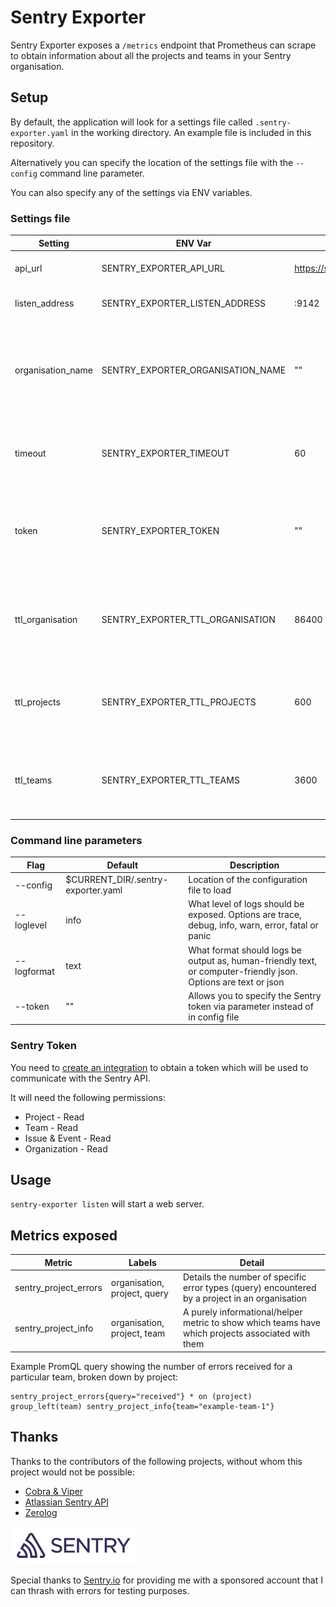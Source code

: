 # Sentry Exporter

Sentry Exporter exposes a `/metrics` endpoint that Prometheus can scrape to obtain information about all the projects and teams in your Sentry organisation.

## Setup

By default, the application will look for a settings file called `.sentry-exporter.yaml` in the working directory.  An example file is included in this repository.

Alternatively you can specify the location of the settings file with the `--config` command line parameter.

You can also specify any of the settings via ENV variables.

### Settings file

| Setting | ENV Var | Default | Description |
| ------- | ------- | ------- | ----------- |
| api_url | SENTRY_EXPORTER_API_URL | https://sentry.io/api/0/ | URL that points to your Sentry API
| listen_address | SENTRY_EXPORTER_LISTEN_ADDRESS | :9142 | Address to start the web server on
| organisation_name | SENTRY_EXPORTER_ORGANISATION_NAME | "" | This is a **required** setting. The organisation slug for your account.  This is queried to extract a list of teams
| timeout | SENTRY_EXPORTER_TIMEOUT | 60 | The maximum amount of seconds to wait for the Sentry API to respond
| token | SENTRY_EXPORTER_TOKEN | "" | This is a **required** setting. It allows communication with the Sentry API. More details below
| ttl_organisation | SENTRY_EXPORTER_TTL_ORGANISATION | 86400 | The duration in seconds to hold organisation information in memory (no request to Sentry)
| ttl_projects | SENTRY_EXPORTER_TTL_PROJECTS | 600 | The duration in seconds to hold project information in memory (no request to Sentry)
| ttl_teams | SENTRY_EXPORTER_TTL_TEAMS | 3600 | The duration in seconds to hold team information in memory (no request to Sentry)


### Command line parameters

| Flag | Default | Description |
| ---- | ------- | ----------- |
| --config | $CURRENT_DIR/.sentry-exporter.yaml | Location of the configuration file to load
| --loglevel | info | What level of logs should be exposed.  Options are trace, debug, info, warn, error, fatal or panic
| --logformat | text | What format should logs be output as, human-friendly text, or computer-friendly json. Options are text or json
| --token | "" | Allows you to specify the Sentry token via parameter instead of in config file


### Sentry Token

You need to [create an integration](https://blog.sentry.io/2019/08/21/sentrys-internal-integrations-build-internal-tools-that-fit-your-workflow) to obtain a token which will be used to communicate with the Sentry API.

It will need the following permissions:
* Project - Read
* Team - Read
* Issue & Event - Read
* Organization - Read

## Usage

`sentry-exporter listen` will start a web server.

## Metrics exposed

| Metric | Labels | Detail |
| ------ | ------ | ------ |
| sentry_project_errors | organisation, project, query | Details the number of specific error types (query) encountered by a project in an organisation
| sentry_project_info | organisation, project, team | A purely informational/helper metric to show which teams have which projects associated with them

Example PromQL query showing the number of errors received for a particular team, broken down by project:
```
sentry_project_errors{query="received"} * on (project) group_left(team) sentry_project_info{team="example-team-1"}
```


## Thanks

Thanks to the contributors of the following projects, without whom this project would not be possible:
* [Cobra & Viper](https://github.com/spf13/cobra)
* [Atlassian Sentry API](https://github.com/atlassian/go-sentry-api)
* [Zerolog](https://github.com/rs/zerolog)


[![Sentry](assets//sentry-wordmark-dark-202x60.png "Sentry")](https://sentry.io/)

Special thanks to [Sentry.io](https://sentry.io/) for providing me with a sponsored account that I can thrash with errors for testing purposes.
